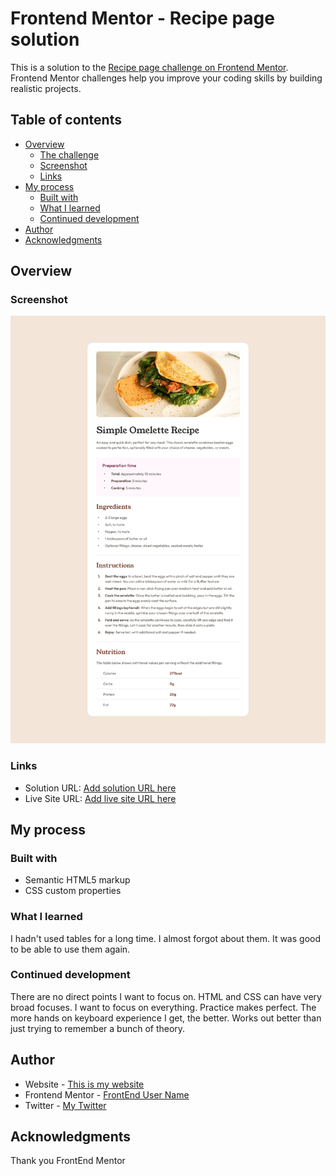 # Frontend Mentor - Recipe page solution

This is a solution to the [Recipe page challenge on Frontend Mentor](https://www.frontendmentor.io/challenges/recipe-page-KiTsR8QQKm). Frontend Mentor challenges help you improve your coding skills by building realistic projects. 

## Table of contents

- [Overview](#overview)
  - [The challenge](#the-challenge)
  - [Screenshot](#screenshot)
  - [Links](#links)
- [My process](#my-process)
  - [Built with](#built-with)
  - [What I learned](#what-i-learned)
  - [Continued development](#continued-development)
- [Author](#author)
- [Acknowledgments](#acknowledgments)


## Overview

### Screenshot

![](/assets/stylesheets/images/screenshot.jpg)


### Links

- Solution URL: [Add solution URL here](https://your-solution-url.com)
- Live Site URL: [Add live site URL here](https://your-live-site-url.com)

## My process

### Built with

- Semantic HTML5 markup
- CSS custom properties


### What I learned
I hadn't used tables for a long time. I almost forgot about them. It was good to be able to use them again.




### Continued development

There are no direct points I want to focus on. HTML and CSS can have very broad focuses. I want to focus on everything. Practice makes perfect. The more hands on keyboard experience I get, the better. Works out better than just trying to remember a bunch of theory. 


## Author

- Website - [This is my website](https://vincinchristmas.github.io/VincinChristmasPortfolio/)
- Frontend Mentor - [FrontEnd User Name](https://www.frontendmentor.io/profile/VincinChristmas)
- Twitter - [My Twitter](https://x.com/vineo666)

## Acknowledgments
Thank you FrontEnd Mentor